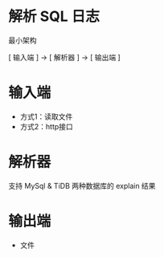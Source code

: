 # 解析 SQL 日志

最小架构

 [ 输入端 ]  -> [ 解析器 ] -> [ 输出端 ]
 

# 输入端

- 方式1：读取文件
- 方式2：http接口

# 解析器

支持 MySql & TiDB 两种数据库的 explain 结果

# 输出端

- 文件